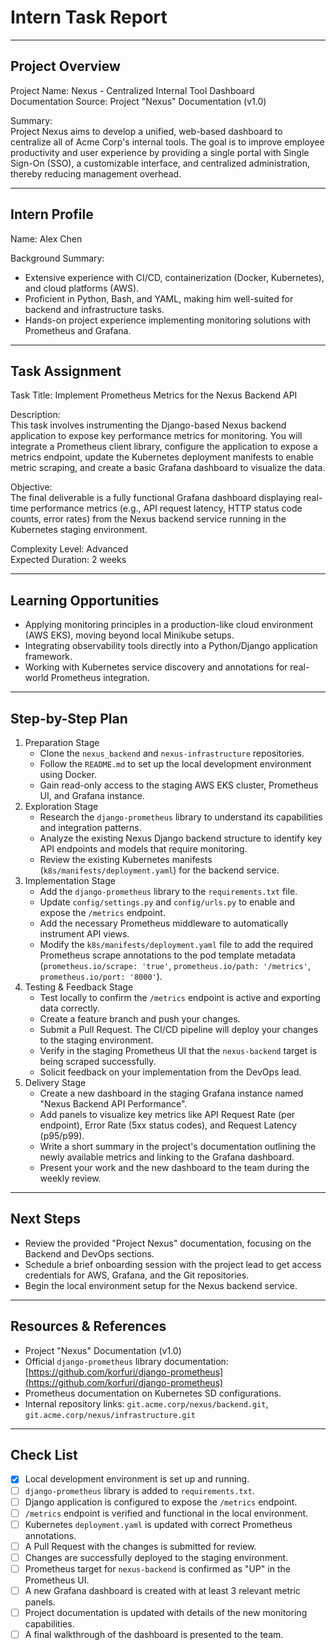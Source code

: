 # Intern Task Report  

---

## Project Overview  
Project Name: Nexus - Centralized Internal Tool Dashboard  
Documentation Source: Project "Nexus" Documentation (v1.0)  

Summary:  
Project Nexus aims to develop a unified, web-based dashboard to centralize all of Acme Corp's internal tools. The goal is to improve employee productivity and user experience by providing a single portal with Single Sign-On (SSO), a customizable interface, and centralized administration, thereby reducing management overhead.  

---

## Intern Profile  
Name: Alex Chen  

Background Summary:  
- Extensive experience with CI/CD, containerization (Docker, Kubernetes), and cloud platforms (AWS).  
- Proficient in Python, Bash, and YAML, making him well-suited for backend and infrastructure tasks.  
- Hands-on project experience implementing monitoring solutions with Prometheus and Grafana.  

---

## Task Assignment  
Task Title: Implement Prometheus Metrics for the Nexus Backend API  

Description:  
This task involves instrumenting the Django-based Nexus backend application to expose key performance metrics for monitoring. You will integrate a Prometheus client library, configure the application to expose a metrics endpoint, update the Kubernetes deployment manifests to enable metric scraping, and create a basic Grafana dashboard to visualize the data.  

Objective:  
The final deliverable is a fully functional Grafana dashboard displaying real-time performance metrics (e.g., API request latency, HTTP status code counts, error rates) from the Nexus backend service running in the Kubernetes staging environment.  

Complexity Level: Advanced  
Expected Duration: 2 weeks  

---

## Learning Opportunities  
- Applying monitoring principles in a production-like cloud environment (AWS EKS), moving beyond local Minikube setups.  
- Integrating observability tools directly into a Python/Django application framework.  
- Working with Kubernetes service discovery and annotations for real-world Prometheus integration.  

---

## Step-by-Step Plan  
1. Preparation Stage  
   - Clone the `nexus_backend` and `nexus-infrastructure` repositories.  
   - Follow the `README.md` to set up the local development environment using Docker.  
   - Gain read-only access to the staging AWS EKS cluster, Prometheus UI, and Grafana instance.  
2. Exploration Stage  
   - Research the `django-prometheus` library to understand its capabilities and integration patterns.  
   - Analyze the existing Nexus Django backend structure to identify key API endpoints and models that require monitoring.  
   - Review the existing Kubernetes manifests (`k8s/manifests/deployment.yaml`) for the backend service.  
3. Implementation Stage  
   - Add the `django-prometheus` library to the `requirements.txt` file.  
   - Update `config/settings.py` and `config/urls.py` to enable and expose the `/metrics` endpoint.  
   - Add the necessary Prometheus middleware to automatically instrument API views.  
   - Modify the `k8s/manifests/deployment.yaml` file to add the required Prometheus scrape annotations to the pod template metadata (`prometheus.io/scrape: 'true'`, `prometheus.io/path: '/metrics'`, `prometheus.io/port: '8000'`).  
4. Testing & Feedback Stage  
   - Test locally to confirm the `/metrics` endpoint is active and exporting data correctly.  
   - Create a feature branch and push your changes.  
   - Submit a Pull Request. The CI/CD pipeline will deploy your changes to the staging environment.  
   - Verify in the staging Prometheus UI that the `nexus-backend` target is being scraped successfully.  
   - Solicit feedback on your implementation from the DevOps lead.  
5. Delivery Stage  
   - Create a new dashboard in the staging Grafana instance named "Nexus Backend API Performance".  
   - Add panels to visualize key metrics like API Request Rate (per endpoint), Error Rate (5xx status codes), and Request Latency (p95/p99).  
   - Write a short summary in the project's documentation outlining the newly available metrics and linking to the Grafana dashboard.  
   - Present your work and the new dashboard to the team during the weekly review.  

---

## Next Steps  
- Review the provided "Project Nexus" documentation, focusing on the Backend and DevOps sections.  
- Schedule a brief onboarding session with the project lead to get access credentials for AWS, Grafana, and the Git repositories.  
- Begin the local environment setup for the Nexus backend service.

---

## Resources & References  
- Project "Nexus" Documentation (v1.0)  
- Official `django-prometheus` library documentation: [https://github.com/korfuri/django-prometheus](https://github.com/korfuri/django-prometheus)  
- Prometheus documentation on Kubernetes SD configurations.  
- Internal repository links: `git.acme.corp/nexus/backend.git`, `git.acme.corp/nexus/infrastructure.git`  

---

## Check List

- [x] Local development environment is set up and running.
- [ ] `django-prometheus` library is added to `requirements.txt`.
- [ ] Django application is configured to expose the `/metrics` endpoint.
- [ ] `/metrics` endpoint is verified and functional in the local environment.
- [ ] Kubernetes `deployment.yaml` is updated with correct Prometheus annotations.
- [ ] A Pull Request with the changes is submitted for review.
- [ ] Changes are successfully deployed to the staging environment.
- [ ] Prometheus target for `nexus-backend` is confirmed as "UP" in the Prometheus UI.
- [ ] A new Grafana dashboard is created with at least 3 relevant metric panels.
- [ ] Project documentation is updated with details of the new monitoring capabilities.
- [ ] A final walkthrough of the dashboard is presented to the team.